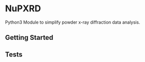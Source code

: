 # NuPXRD
Python3 Module to simplify powder x-ray diffraction data analysis.

## Getting Started

## Tests
